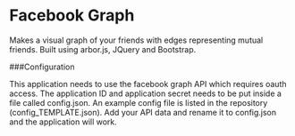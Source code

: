 Facebook Graph
==============

Makes a visual graph of your friends with edges representing mutual friends. Built using arbor.js, JQuery and Bootstrap.

###Configuration

This application needs to use the facebook graph API which requires oauth access. 
The application ID and application secret needs to be put inside a file called config.json. An
example config file is listed in the repository (config_TEMPLATE.json). Add your API data and rename it to config.json
and the application will work.
